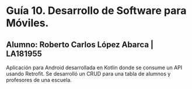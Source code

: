 # Guía 10. Desarrollo de Software para Móviles.
## Alumno: Roberto Carlos López Abarca | LA181955
Aplicación para Android desarrollada en Kotlin donde se consume un API usando Retrofit. Se desarrolló un CRUD para una tabla de alumnos y profesores de una escuela.